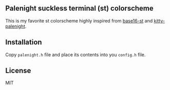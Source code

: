 Palenight suckless terminal (st) colorscheme
------------
This is my favorite st colorscheme highly inspired from [base16-st](https://github.com/honza/base16-st) and [kitty-palenight](https://github.com/citizen428/kitty-palenight).

Installation
------------
Copy `palenight.h` file and place its contents into you `config.h` file.

License
-------

MIT

[1]: http://st.suckless.org/
[2]: https://github.com/chriskempson/base16
[3]: https://github.com/honza/base16-st/blob/master/build/base16-material-palenight-theme.h
[4]: https://github.com/citizen428/kitty-palenight/blob/master/palenight.conf
